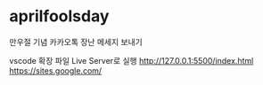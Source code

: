 # aprilfoolsday
만우절 기념 카카오톡 장난 메세지 보내기

vscode 확장 파일 Live Server로 실행
http://127.0.0.1:5500/index.html
https://sites.google.com/